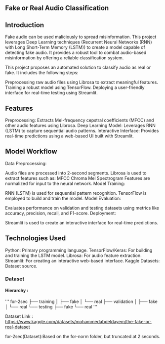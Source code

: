 ## Fake or Real Audio Classification
## Introduction

Fake audio can be used maliciously to spread misinformation. This project leverages Deep Learning techniques (Recurrent Neural Networks (RNN) with Long Short-Term Memory (LSTM)) to create a model capable of detecting fake audio. It provides a robust tool to combat audio-based misinformation by offering a reliable classification system.

This project proposes an automated solution to classify audio as real or fake. It includes the following steps:

Preprocessing raw audio files using Librosa to extract meaningful features.
Training a robust model using TensorFlow.
Deploying a user-friendly interface for real-time testing using Streamlit.

## Features
Preprocessing: Extracts Mel-frequency cepstral coefficients (MFCC) and other audio features using Librosa.
Deep Learning Model: Leverages RNN (LSTM) to capture sequential audio patterns.
Interactive Interface: Provides real-time predictions using a web-based UI built with Streamlit.

## Model Workflow
Data Preprocessing:

Audio files are processed into 2-second segments.
Librosa is used to extract features such as:
MFCC
Chroma
Mel Spectrogram
Features are normalized for input to the neural network.
Model Training:

RNN (LSTM) is used for sequential pattern recognition.
TensorFlow is employed to build and train the model.
Model Evaluation:

Evaluates performance on validation and testing datasets using metrics like accuracy, precision, recall, and F1-score.
Deployment:

Streamlit is used to create an interactive interface for real-time predictions.

## Technologies Used
Python: Primary programming language.
TensorFlow/Keras: For building and training the LSTM model.
Librosa: For audio feature extraction.
Streamlit: For creating an interactive web-based interface.
Kaggle Datasets: Dataset source.

### Dataset
#### Hierarchy :

'''
for-2sec
  ├── training
  │     ├── fake
  │     └── real
  ├── validation
  │     ├── fake
  │     └── real
  └── testing
        ├── fake
        └── real
'''

Dataset Link : https://www.kaggle.com/datasets/mohammedabdeldayem/the-fake-or-real-dataset

for-2sec(Dataset):Based on the for-norm folder, but truncated at 2 seconds.
